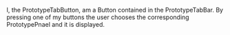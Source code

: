I, the PrototypeTabButton, am a Button contained in the PrototypeTabBar. By pressing one of my buttons the user chooses the corresponding PrototypePnael and it is displayed.